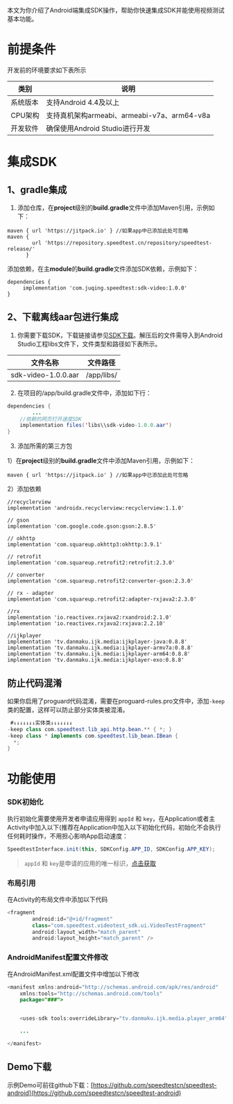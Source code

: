 本文为你介绍了Android端集成SDK操作，帮助你快速集成SDK并能使用视频测试基本功能。

<a name="ZShsl"></a>
# 前提条件
开发前的环境要求如下表所示

| **类别** | **说明** |
| --- | --- |
| 系统版本 | 支持Android 4.4及以上 |
| CPU架构 | 支持真机架构armeabi、armeabi-v7a、arm64-v8a |
| 开发软件 | 确保使用Android Studio进行开发 |


<a name="rwrFc"></a>
# 集成SDK
<a name="yoyQZ"></a>
## 1、gradle集成

1. 添加仓库，在**project**级别的**build.gradle**文件中添加Maven引用，示例如下：
```
maven { url 'https://jitpack.io' } //如果app中已添加此处可忽略
maven {
        url 'https://repository.speedtest.cn/repository/speedtest-release/'
      }
```
添加依赖，在主**module**的**build.gradle**文件添加SDK依赖，示例如下：
```
dependencies {
     implementation 'com.juqing.speedtest:sdk-video:1.0.0'
}
```
<a name="Od9HU"></a>
## 2、下载离线aar包进行集成

1. 你需要下载SDK，下载链接请参见[SDK下载](https://b.speedtest.cn/speedtest-sdk)。解压后的文件需导入到Android Studio工程libs文件下，文件类型和路径如下表所示。

| 文件名称 | 文件路径 |
| --- | --- |
| sdk-video-1.0.0.aar | /app/libs/ |


2. 在项目的/app/build.gradle文件中，添加如下行：
```java
dependencies {   
        ...   
    //依赖的网页打开速度SDK  
    implementation files('libs\\sdk-video-1.0.0.aar')
}
```

3. 添加所需的第三方包

1）在**project**级别的**build.gradle**文件中添加Maven引用，示例如下：
```
maven { url 'https://jitpack.io' } //如果app中已添加此处可忽略
```
2）添加依赖
```
//recyclerview
implementation 'androidx.recyclerview:recyclerview:1.1.0'

// gson
implementation 'com.google.code.gson:gson:2.8.5'

// okhttp
implementation 'com.squareup.okhttp3:okhttp:3.9.1'

// retrofit
implementation 'com.squareup.retrofit2:retrofit:2.3.0'

// converter
implementation 'com.squareup.retrofit2:converter-gson:2.3.0'

// rx - adapter
implementation 'com.squareup.retrofit2:adapter-rxjava2:2.3.0'

//rx
implementation 'io.reactivex.rxjava2:rxandroid:2.1.0'
implementation 'io.reactivex.rxjava2:rxjava:2.2.10'

//ijkplayer
implementation 'tv.danmaku.ijk.media:ijkplayer-java:0.8.8'
implementation 'tv.danmaku.ijk.media:ijkplayer-armv7a:0.8.8'
implementation 'tv.danmaku.ijk.media:ijkplayer-arm64:0.8.8'
implementation 'tv.danmaku.ijk.media:ijkplayer-exo:0.8.8'
```

<a name="VVclD"></a>
## 防止代码混淆
如果你启用了proguard代码混淆，需要在proguard-rules.pro文件中，添加`-keep`类的配置，这样可以防止部分实体类被混淆。
```java
 #↓↓↓↓↓↓↓实体类↓↓↓↓↓↓↓
-keep class com.speedtest.lib_api.http.bean.** { *; }
-keep class * implements com.speedtest.lib_bean.IBean {
  *;
}
```

<a name="qI6In"></a>
# 功能使用
<a name="jjhaf"></a>
### SDK初始化
执行初始化需要使用开发者申请应用得到 `appId` 和 `key`，在Application或者主Activity中加入以下(推荐在Application中加入以下初始化代码，初始化不会执行任何耗时操作，不用担心影响App启动速度：
```java
SpeedtestInterface.init(this, SDKConfig.APP_ID, SDKConfig.APP_KEY);
```
> `appId` 和 `key`是申请的应用的唯一标识，[点击获取](#)

### 布局引用
在Activity的布局文件中添加以下代码
```java
<fragment
        android:id="@+id/fragment"
        class="com.speedtest.videotest_sdk.ui.VideoTestFragment"
        android:layout_width="match_parent"
        android:layout_height="match_parent" />
```

### AndroidManifest配置文件修改
在AndroidManifest.xml配置文件中增加以下修改
```java
<manifest xmlns:android="http://schemas.android.com/apk/res/android"
    xmlns:tools="http://schemas.android.com/tools"
    package="###">


    <uses-sdk tools:overrideLibrary="tv.danmaku.ijk.media.player_arm64" />

    ...

</manifest>
```

<a name="2c6XJ"></a>
## Demo下载
示例Demo可前往github下载：[https://github.com/speedtestcn/speedtest-android](https://github.com/speedtestcn/speedtest-android)
